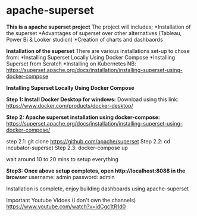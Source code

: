 # apache-superset
**This is a apache superset project**
The project will includes;
*Installation of the superset
*Advantages of superset over other alternatives (Tableau, Power Bi & Looker studion)
*Creation of charts and dashbaords

**Installation of the superset**
There are various installations set-up to chose from:
*Installing Superset Locally Using Docker Compose
*Installing Superset from Scratch
*Installing on Kubernetes
NB: https://superset.apache.org/docs/installation/installing-superset-using-docker-compose

**Installing Superset Locally Using Docker Compose**

**Step 1: Install Docker Desktop for windows:**
Download using this link: https://www.docker.com/products/docker-desktop/

**Step 2: Apache superset installation using docker-compose:**
https://superset.apache.org/docs/installation/installing-superset-using-docker-compose/

step 2.1: git clone https://github.com/apache/superset
Step 2.2: cd incubator-superset
Step 2.3: docker-compose up

wait around 10 to 20 mins to setup everything

**Step3: Once above setup completes, open http://localhost:8088 in the browser**
username: admin
password: admin

Installation is complete, enjoy building dashboards using apache-superset

Important Youtube Vidoes (I don't own the channels)
https://www.youtube.com/watch?v=idCgc1tR1d0
